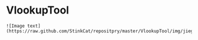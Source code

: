 # VlookupTool

    ![Image text](https://raw.github.com/StinkCat/repositpry/master/VlookupTool/img/jieguo.png)
      
